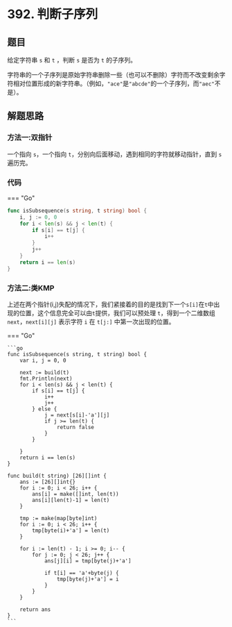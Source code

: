 # 392. 判断子序列

## 题目

给定字符串 `s` 和 `t` ，判断 `s` 是否为 `t` 的子序列。

字符串的一个子序列是原始字符串删除一些（也可以不删除）字符而不改变剩余字符相对位置形成的新字符串。（例如，`"ace"`是`"abcde"`的一个子序列，而`"aec"`不是）。

## 解题思路
### 方法一:双指针

一个指向 `s`，一个指向 `t`，分别向后面移动，遇到相同的字符就移动指针，直到 `s` 遍历完。

### 代码

=== "Go"
```go
func isSubsequence(s string, t string) bool {
    i, j := 0, 0
    for i < len(s) && j < len(t) {
        if s[i] == t[j] {
            i++
        }
        j++
    }
    return i == len(s)
}
```

### 方法二:类KMP

上述在两个指针(i,j)失配的情况下，我们紧接着的目的是找到下一个`s[i]`在`t`中出现的位置，这个信息完全可以由`t`提供，我们可以预处理 `t`，得到一个二维数组 `next`，`next[i][j]` 表示字符 `i` 在 `t[j:]` 中第一次出现的位置。

=== "Go"

    ```go
    func isSubsequence(s string, t string) bool {
        var i, j = 0, 0

        next := build(t)
        fmt.Println(next)
        for i < len(s) && j < len(t) {
            if s[i] == t[j] {
                i++
                j++
            } else {
                j = next[s[i]-'a'][j]
                if j >= len(t) {
                    return false
                }
            }

        }
        return i == len(s)
    }

    func build(t string) [26][]int {
        ans := [26][]int{}
        for i := 0; i < 26; i++ {
            ans[i] = make([]int, len(t))
            ans[i][len(t)-1] = len(t)
        }

        tmp := make(map[byte]int)
        for i := 0; i < 26; i++ {
            tmp[byte(i)+'a'] = len(t)
        }

        for i := len(t) - 1; i >= 0; i-- {
            for j := 0; j < 26; j++ {
                ans[j][i] = tmp[byte(j)+'a']

                if t[i] == 'a'+byte(j) {
                    tmp[byte(j)+'a'] = i
                }
            }
        }

        return ans
    }
    ```
